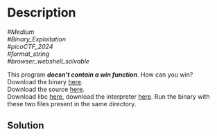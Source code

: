 # Description

_#Medium_<br>
_#Binary_Exploitation_<br>
_#picoCTF_2024_<br>
_#format_string_<br>
_#browser_webshell_solvable_<br>

This program ***doesn't contain a win function***. How can you win?<br>
Download the binary [here](format-string-3).<br>
Download the source [here](format-string-3.c).<br>
Download libc [here](libc.so.6), download the interpreter [here](ld-linux-x86-64.so.2). Run the binary with these two files present in the same directory.

## Solution


